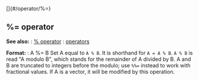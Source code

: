 []{#/operator/%=}
## %= operator
**See also:**
:   [% operator](#/operator/%)
:   [operators](#/operator)
<!-- -->
**Format:**
:   A %= B
Set A equal to `A % B`. It is shorthand for `A = A % B`.
`A % B` is read \"A modulo B\", which stands for the remainder of A
divided by B. A and B are truncated to integers before the modulo; use
`%%=` instead to work with fractional values.
If A is a vector, it will be modified by this operation.